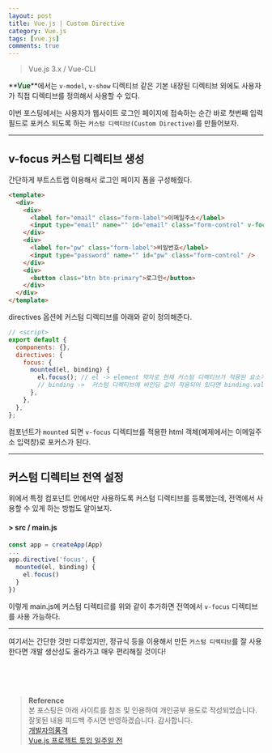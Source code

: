 ```yaml
---
layout: post
title: Vue.js | Custom Directive
category: Vue.js
tags: [vue.js]
comments: true
---
```


> Vue.js 3.x / Vue-CLI

**<mark style='background-color: #dcffe4'>Vue</mark>**에서는 `v-model`, `v-show` 디렉티브 같은 기본 내장된 디렉티브 외에도 사용자가 직접 디렉티브를 정의해서 사용할 수 있다.

이번 포스팅에서는 사용자가 웹사이트 로그인 페이지에 접속하는 순간 바로 첫번째 입력 필드로 포커스 되도록 하는 `커스텀 디렉티브(Custom Directive)`를 만들어보자.

---

## v-focus 커스텀 디렉티브 생성

간단하게 부트스트랩 이용해서 로그인 페이지 폼을 구성해줬다.

```html
<template>
  <div>
    <div>
      <label for="email" class="form-label">이메일주소</label>
      <input type="email" name="" id="email" class="form-control" v-focus />
    </div>
    <div>
      <label for="pw" class="form-label">비밀번호</label>
      <input type="password" name="" id="pw" class="form-control" />
    </div>
    <div>
      <button class="btn btn-primary">로그인</button>
    </div>
  </div>
</template>
```

directives 옵션에 커스텀 디렉티브를 아래와 같이 정의해준다.

```javascript
// <script>
export default {
  components: {},
  directives: {
    focus: {
      mounted(el, binding) {
        el.focus(); // el -> element 약자로 현재 커스텀 디렉티브가 적용된 요소가 el로 들어오는 것이다.
        // binding ->  커스텀 디렉티브에 바인딩 값이 적용되어 있다면 binding.value 로 값 불러오기 가능
      },
    },
  },
};
```

컴포넌트가 `mounted` 되면 `v-focus` 디렉티브를 적용한 html 객체(예제에서는 이메일주소 입력창)로 포커스가 된다.

---

## 커스텀 디렉티브 전역 설정

위에서 특정 컴포넌트 안에서만 사용하도록 커스텀 디렉티브를 등록했는데, 전역에서 사용할 수 있게 하는 방법도 알아보자.

#### > src / main.js

```javascript
const app = createApp(App)
...
app.directive('focus', {
  mounted(el, binding) {
    el.focus()
  }
})
```

이렇게 main.js에 커스텀 디렉티르를 위와 같이 추가하면 전역에서 `v-focus` 디렉티브를 사용 가능하다.

---

여기서는 간단한 것만 다루었지만, 정규식 등을 이용해서 만든 `커스텀 디렉티브`를 잘 사용한다면 개발 생산성도 올라가고 매우 편리해질 것이다!

<br>
<br>
<br>

> **Reference**  
> 본 포스팅은 아래 사이트를 참조 및 인용하여 개인공부 용도로 작성되었습니다.  
> 잘못된 내용 피드백 주시면 반영하겠습니다. 감사합니다.  
> [개발자의품격](https://www.youtube.com/c/개발자의품격)  
> [Vue.js 프로젝트 투입 일주일 전](http://www.yes24.com/Product/Goods/101926719)

